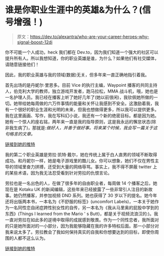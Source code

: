 # 谁是你职业生涯中的英雄&为什么？(信号增强！)

> 原文：<https://dev.to/alexantra/who-are-your-career-heroes-why-signal-boost-12di>

你不可能一个人成功，heck 我们都在 Dev.to，因为我们知道一个强大的社区可以提升所有人。所以我想知道，你的职业英雄是谁，为什么？如果他们有社交媒体，请随意链接他们！

因此，我的职业英雄与我的领域(数据)无关，但多年来一直正确地指引着我。

首先出场的是丹妮尔·里恩多。目前 Vice 的执行主编，Waypoint 播客的共同主持人，伯克利大学的教师，独立游戏开发者，跑马拉松，MMA 战斗机，哦，她也是一名护理人员。我已经在播客上听了她好几年了(她以前很闲)，我钦佩她所做的一切。她带给她每周做的六万件事情的能量和关怀让我感到不安全。这激励着我，我有一个很好的职业生涯和光明的未来，但我也想做得更多，所以我可以提供更多。我在这里画画、写作，我在写科幻小说，我还有一个新的绝密目标。都是因为她。她有一个惊人的座右铭，两年来一直是我的指导原则，这是我永远的懈怠状态(除非我生病了)，那就是:*做好人，并善于做好事。将来某个时候，我会写一篇关于这句格言的文章。*

[链接到她的推特](https://twitter.com/Danielleri)

我的第二个职业英雄是劳拉·凯特·戴尔，她在传统上属于白人直男的领域不断取得成功。和丹妮尔一样，她是电子游戏里的酷儿女。你可以想象，她们不仅在男性主导的领域里奋力拼搏，还受到大量的网络辱骂。事实上，我不得不屏蔽 twitter 上的某些术语，因为我无法忍受看到针对劳拉的仇恨言论。

劳拉也是一名出色的人，在做了很多年的自由职业者，每周做 14 个播客之后，她现在是 Kotaku UK 的新闻编辑，这些年来已经披露了一些非常引人注目的新故事。她仍然播客，并参加视频 DND 系列。她也获得了 30 岁以下的提名。她今年还将出版两本书，一本名为《不舒服的标签》(uncomfort Labels)，一本关于她作为一名同性恋自闭症跨性别女性的自传，另一本名为《我从马里奥的屁股中学到的东西》(Things I learned from the Mario ' s Butt)，都是关于视频流浪汉的:)。我一直对劳拉在如此多的逆境中取得的成就感到敬畏。作为一个同性恋者，我所面对的只是她所面对的一小部分，因为我能够隐藏在我的许多特权后面。那一小部分对我来说太多了。劳拉教会了我如何保持真实的自我和你想要达到的目标，即使你周围的人都不这么认为。

[链接到她的推特](https://twitter.com/LaurakBuzz)